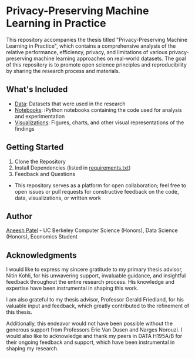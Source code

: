 # Privacy-Preserving Machine Learning in Practice
This repository accompanies the thesis titled "Privacy-Preserving Machine Learning in Practice", which contains a comprehensive analysis of the relative performance, efficiency, privacy, and limitations of various privacy-preserving machine learning approaches on real-world datasets. The goal of this repository is to promote open science principles and reproducibility by sharing the research process and materials.

## What's Included
- [Data](https://github.com/AneeshPatel/Privacy-Preserving-ML/tree/main/Data): Datasets that were used in the research
- [Notebooks](https://github.com/AneeshPatel/Privacy-Preserving-ML/tree/main/Notebooks): iPython notebooks containing the code used for analysis and experimentation
- [Visualizations](https://github.com/AneeshPatel/Privacy-Preserving-ML/tree/main/Visualizations): Figures, charts, and other visual representations of the findings

## Getting Started
1. Clone the Repository
2. Install Dependencies (listed in [requirements.txt](https://github.com/AneeshPatel/Privacy-Preserving-ML/tree/main/requirements.txt))
3. Feedback and Questions
- This repository serves as a platform for open collaboration; feel free to open issues or pull requests for constructive feedback on the code, data, visualizations, or written work

## Author
[Aneesh Patel](https://www.linkedin.com/in/patel-aneesh/) - UC Berkeley Computer Science (Honors), Data Science (Honors), Economics Student

## Acknowledgments
I would like to express my sincere gratitude to my primary thesis advisor, Nitin Kohli, for his unwavering support, invaluable guidance, and insightful feedback throughout the entire research process. His knowledge and expertise have been instrumental in shaping this work. 

I am also grateful to my thesis advisor, Professor Gerald Friedland, for his valuable input and feedback, which greatly contributed to the refinement of this thesis.

Additionally, this endeavor would not have been possible without the generous support from Professors Eric Van Dusen and Narges Norouzi. I would also like to acknowledge and thank my peers in DATA H195A/B for their ongoing feedback and support, which have been instrumental in shaping my research.
